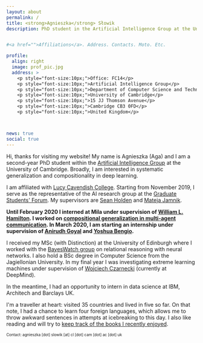 ```yaml
---
layout: about
permalink: /
title: <strong>Agnieszka</strong> Słowik
description: PhD student in the Artificial Intelligence Group at the University of Cambridge


#<a href="">Affiliations</a>. Address. Contacts. Moto. Etc.

profile:
  align: right
  image: prof_pic.jpg
  address: >
    <p style="font-size:10px;">Office: FC14</p>
    <p style="font-size:10px;">Artificial Intelligence Group</p>
    <p style="font-size:10px;">Department of Computer Science and Technology</p>
    <p style="font-size:10px;">University of Cambridge</p>
    <p style="font-size:10px;">15 JJ Thomson Avenue</p>
    <p style="font-size:10px;">Cambridge CB3 0FD</p>
    <p style="font-size:10px;">United Kingdom</p>



news: true
social: true
---
```


Hi, thanks for visiting my website! My name is Agnieszka (Aga) and I am a second-year PhD student within the [Artificial Intelligence Group](https://www.cl.cam.ac.uk/research/ai/) at the University of Cambridge. Broadly, I am interested in systematic generalization and compositionality in deep learning.

I am affiliated with [Lucy Cavendish College](https://www.lucy-cav.cam.ac.uk). Starting from November 2019, I serve as the representative of the AI research group at the [Graduate Students' Forum](https://www.cst.cam.ac.uk/local/phd/gradforum). My supervisors are [Sean Holden](https://www.cl.cam.ac.uk/~sbh11/) and [Mateja Jamnik](https://www.cl.cam.ac.uk/~mj201/).

**Until February 2020 I interned at Mila under supervision of [William L. Hamilton](https://www.cs.mcgill.ca/~wlh/). I worked on [compositional generalization in multi-agent communication](https://arxiv.org/abs/2002.01335). In March 2020, I am starting an internship under supervision of [Anirudh Goyal](https://anirudh9119.github.io) and [Yoshua Bengio](https://yoshuabengio.org).**

I received my MSc (with Distinction) at the University of Edinburgh where I worked with the [BayesWatch group](https://www.bayeswatch.com) on relational reasoning with neural networks. I also hold a BSc degree in Computer Science from the Jagiellonian University. In my final year I was investigating extreme learning machines under supervision of [Wojciech Czarnecki](http://wojciechczarnecki.com) (currently at DeepMind).

In the meantime, I had an opportunity to intern in data science at IBM, Architech and Barclays UK.

I'm a traveller at heart: visited 35 countries and lived in five so far. On that note, I had a chance to learn four foreign languages, which allows me to throw awkward sentences in attempts at icebreaking to this day. I also like reading and will try to [keep track of the books I recently enjoyed](https://www.instagram.com/reading_challenge/).

<p style="font-size:10px;"> Contact: agnieszka [dot] slowik [at] cl [dot] cam [dot] ac [dot] uk </p>
